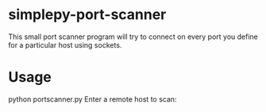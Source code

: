 # simplepy-port-scanner
This small port scanner program will try to connect on every port you define for a particular host using sockets.

# Usage
python portscanner.py 
Enter a remote host to scan: <the host you want to scan>
